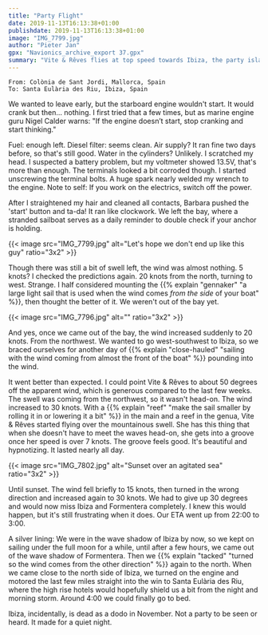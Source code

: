 ```yaml
---
title: "Party Flight"
date: 2019-11-13T16:13:38+01:00
publishdate: 2019-11-13T16:13:38+01:00
image: "IMG_7799.jpg"
author: "Pieter Jan"
gpx: "Navionics_archive_export 37.gpx"
summary: "Vite & Rêves flies at top speed towards Ibiza, the party island."
---
```


`From: Colònia de Sant Jordi, Mallorca, Spain`<br/>
`To: Santa Eulària des Riu, Ibiza, Spain`

We wanted to leave early, but the starboard engine wouldn't start. It would crank but then... nothing. I first tried that a few times, but as marine engine guru Nigel Calder warns: "If the engine doesn’t start, stop cranking and start thinking."

Fuel: enough left. Diesel filter: seems clean. Air supply? It ran fine two days before, so that's still good. Water in the cylinders? Unlikely. I scratched my head. I suspected a battery problem, but my voltmeter showed 13.5V, that's more than enough. The terminals looked a bit corroded though. I started unscrewing the terminal bolts. A huge spark nearly welded my wrench to the engine. Note to self: If you work on the electrics, switch off the power.

After I straightened my hair and cleaned all contacts, Barbara pushed the 'start' button and ta-da! It ran like clockwork. We left the bay, where a stranded sailboat serves as a daily reminder to double check if your anchor is holding.

{{< image src="IMG_7799.jpg" alt="Let's hope we don't end up like this guy" ratio="3x2" >}}

Though there was still a bit of swell left, the wind was almost nothing. 5 knots? I checked the predictions again. 20 knots from the north, turning to west. Strange. I half considered mounting the {{% explain "gennaker" "a large light sail that is used when the wind comes _from the side_ of your boat" %}}, then thought the better of it. We weren't out of the bay yet.

{{< image src="IMG_7796.jpg" alt="" ratio="3x2" >}}

And yes, once we came out of the bay, the wind increased suddenly to 20 knots. From the northwest. We wanted to go west-southwest to Ibiza, so we braced ourselves for another day of {{% explain "close-hauled" "sailing with the wind coming from almost the front of the boat" %}} pounding into the wind.

It went better than expected. I could point Vite & Rêves to about 50 degrees off the apparent wind, which is generous compared to the last few weeks. The swell was coming from the northwest, so it wasn't head-on. The wind increased to 30 knots. With a {{% explain "reef" "make the sail smaller by rolling it in or lowering it a bit" %}} in the main and a reef in the genua, Vite & Rêves started flying over the mountainous swell. She has this thing that when she doesn't have to meet the waves head-on, she gets into a groove once her speed is over 7 knots. The groove feels good. It's beautiful and hypnotizing. It lasted nearly all day.

{{< image src="IMG_7802.jpg" alt="Sunset over an agitated sea" ratio="3x2" >}}

Until sunset. The wind fell briefly to 15 knots, then turned in the wrong direction and increased again to 30 knots. We had to give up 30 degrees and would now miss Ibiza and Formentera completely. I knew this would happen, but it's still frustrating when it does. Our ETA went up from 22:00 to 3:00.

A silver lining: We were in the wave shadow of Ibiza by now, so we kept on sailing under the full moon for a while, until after a few hours, we came out of the wave shadow of Formentera. Then we {{% explain "tacked" "turned so the wind comes from the other direction" %}} again to the north. When we came close to the north side of Ibiza, we turned on the engine and motored the last few miles straight into the win to Santa Eulària des Riu, where the high rise hotels would hopefully shield us a bit from the night and morning storm. Around 4:00 we could finally go to bed.

Ibiza, incidentally, is dead as a dodo in November. Not a party to be seen or heard. It made for a quiet night.
